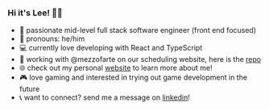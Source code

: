 ### Hi it's Lee! 👋🤓

<!--
**lsuan/lsuan** is a ✨ _special_ ✨ repository because its `README.md` (this file) appears on your GitHub profile.

Here are some ideas to get you started:

- 🔭 I’m currently working on ...
- 🌱 I’m currently learning ...
- 👯 I’m looking to collaborate on ...
- 🤔 I’m looking for help with ...
- 💬 Ask me about ...
- 📫 How to reach me: ...
- 😄 Pronouns: ...
- ⚡ Fun fact: ...
-->

- 💙 passionate mid-level full stack software engineer (front end focused)
- 👨 pronouns: he/him
- 💻 currently love developing with React and TypeScript
- 📆 working with @mezzofarte on our scheduling website, here is the [repo](https://github.com/lsuan/link-up)
- 🌐 check out my personal [website](https://leesuan.netlify.app/) to learn more about me!
- 🎮 love gaming and interested in trying out game development in the future
- 📞 want to connect? send me a message on [linkedin](https://www.linkedin.com/in/lsuan/)!
